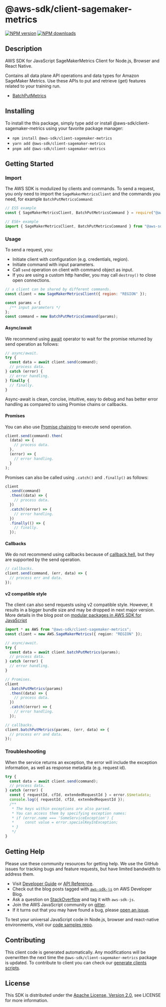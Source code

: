 <!-- generated file, do not edit directly -->

# @aws-sdk/client-sagemaker-metrics

[![NPM version](https://img.shields.io/npm/v/@aws-sdk/client-sagemaker-metrics/latest.svg)](https://www.npmjs.com/package/@aws-sdk/client-sagemaker-metrics)
[![NPM downloads](https://img.shields.io/npm/dm/@aws-sdk/client-sagemaker-metrics.svg)](https://www.npmjs.com/package/@aws-sdk/client-sagemaker-metrics)

## Description

AWS SDK for JavaScript SageMakerMetrics Client for Node.js, Browser and React Native.

<p>Contains all data plane API operations and data types for Amazon SageMaker Metrics.
Use these APIs to put and retrieve (get) features related to your training run.</p>
<ul>
<li>
<p>
<a href="https://docs.aws.amazon.com/sagemaker/latest/APIReference/API_metrics_BatchPutMetrics.html">BatchPutMetrics</a>
</p>
</li>
</ul>

## Installing

To install the this package, simply type add or install @aws-sdk/client-sagemaker-metrics
using your favorite package manager:

- `npm install @aws-sdk/client-sagemaker-metrics`
- `yarn add @aws-sdk/client-sagemaker-metrics`
- `pnpm add @aws-sdk/client-sagemaker-metrics`

## Getting Started

### Import

The AWS SDK is modulized by clients and commands.
To send a request, you only need to import the `SageMakerMetricsClient` and
the commands you need, for example `BatchPutMetricsCommand`:

```js
// ES5 example
const { SageMakerMetricsClient, BatchPutMetricsCommand } = require("@aws-sdk/client-sagemaker-metrics");
```

```ts
// ES6+ example
import { SageMakerMetricsClient, BatchPutMetricsCommand } from "@aws-sdk/client-sagemaker-metrics";
```

### Usage

To send a request, you:

- Initiate client with configuration (e.g. credentials, region).
- Initiate command with input parameters.
- Call `send` operation on client with command object as input.
- If you are using a custom http handler, you may call `destroy()` to close open connections.

```js
// a client can be shared by different commands.
const client = new SageMakerMetricsClient({ region: "REGION" });

const params = {
  /** input parameters */
};
const command = new BatchPutMetricsCommand(params);
```

#### Async/await

We recommend using [await](https://developer.mozilla.org/en-US/docs/Web/JavaScript/Reference/Operators/await)
operator to wait for the promise returned by send operation as follows:

```js
// async/await.
try {
  const data = await client.send(command);
  // process data.
} catch (error) {
  // error handling.
} finally {
  // finally.
}
```

Async-await is clean, concise, intuitive, easy to debug and has better error handling
as compared to using Promise chains or callbacks.

#### Promises

You can also use [Promise chaining](https://developer.mozilla.org/en-US/docs/Web/JavaScript/Guide/Using_promises#chaining)
to execute send operation.

```js
client.send(command).then(
  (data) => {
    // process data.
  },
  (error) => {
    // error handling.
  }
);
```

Promises can also be called using `.catch()` and `.finally()` as follows:

```js
client
  .send(command)
  .then((data) => {
    // process data.
  })
  .catch((error) => {
    // error handling.
  })
  .finally(() => {
    // finally.
  });
```

#### Callbacks

We do not recommend using callbacks because of [callback hell](http://callbackhell.com/),
but they are supported by the send operation.

```js
// callbacks.
client.send(command, (err, data) => {
  // process err and data.
});
```

#### v2 compatible style

The client can also send requests using v2 compatible style.
However, it results in a bigger bundle size and may be dropped in next major version. More details in the blog post
on [modular packages in AWS SDK for JavaScript](https://aws.amazon.com/blogs/developer/modular-packages-in-aws-sdk-for-javascript/)

```ts
import * as AWS from "@aws-sdk/client-sagemaker-metrics";
const client = new AWS.SageMakerMetrics({ region: "REGION" });

// async/await.
try {
  const data = await client.batchPutMetrics(params);
  // process data.
} catch (error) {
  // error handling.
}

// Promises.
client
  .batchPutMetrics(params)
  .then((data) => {
    // process data.
  })
  .catch((error) => {
    // error handling.
  });

// callbacks.
client.batchPutMetrics(params, (err, data) => {
  // process err and data.
});
```

### Troubleshooting

When the service returns an exception, the error will include the exception information,
as well as response metadata (e.g. request id).

```js
try {
  const data = await client.send(command);
  // process data.
} catch (error) {
  const { requestId, cfId, extendedRequestId } = error.$$metadata;
  console.log({ requestId, cfId, extendedRequestId });
  /**
   * The keys within exceptions are also parsed.
   * You can access them by specifying exception names:
   * if (error.name === 'SomeServiceException') {
   *     const value = error.specialKeyInException;
   * }
   */
}
```

## Getting Help

Please use these community resources for getting help.
We use the GitHub issues for tracking bugs and feature requests, but have limited bandwidth to address them.

- Visit [Developer Guide](https://docs.aws.amazon.com/sdk-for-javascript/v3/developer-guide/welcome.html)
  or [API Reference](https://docs.aws.amazon.com/AWSJavaScriptSDK/v3/latest/index.html).
- Check out the blog posts tagged with [`aws-sdk-js`](https://aws.amazon.com/blogs/developer/tag/aws-sdk-js/)
  on AWS Developer Blog.
- Ask a question on [StackOverflow](https://stackoverflow.com/questions/tagged/aws-sdk-js) and tag it with `aws-sdk-js`.
- Join the AWS JavaScript community on [gitter](https://gitter.im/aws/aws-sdk-js-v3).
- If it turns out that you may have found a bug, please [open an issue](https://github.com/aws/aws-sdk-js-v3/issues/new/choose).

To test your universal JavaScript code in Node.js, browser and react-native environments,
visit our [code samples repo](https://github.com/aws-samples/aws-sdk-js-tests).

## Contributing

This client code is generated automatically. Any modifications will be overwritten the next time the `@aws-sdk/client-sagemaker-metrics` package is updated.
To contribute to client you can check our [generate clients scripts](https://github.com/aws/aws-sdk-js-v3/tree/main/scripts/generate-clients).

## License

This SDK is distributed under the
[Apache License, Version 2.0](http://www.apache.org/licenses/LICENSE-2.0),
see LICENSE for more information.
